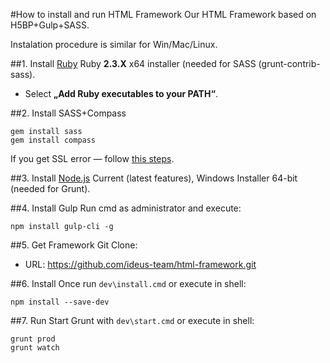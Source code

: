 #How to install and run HTML Framework
Our HTML Framework based on H5BP+Gulp+SASS.

Instalation procedure is similar for Win/Mac/Linux.

##1. Install [Ruby](http://rubyinstaller.org/downloads/)
Ruby __2.3.X__ x64 installer (needed for SASS (grunt-contrib-sass).
 - Select __„Add Ruby executables to your PATH“__.

##2. Install SASS+Compass
```
gem install sass
gem install compass
```
If you get SSL error — follow [this steps](https://gist.github.com/luislavena/f064211759ee0f806c88#manual-solution-to-ssl-issue).

##3. Install [Node.js](https://nodejs.org/en/download/current/)
Current (latest features), Windows Installer 64-bit (needed for Grunt).

##4. Install Gulp
Run cmd as administrator and execute:
```
npm install gulp-cli -g
```

##5. Get Framework
Git Clone:
- URL: https://github.com/ideus-team/html-framework.git

##6. Install
Once run `dev\install.cmd` or execute in shell:
```shell
npm install --save-dev
```

##7. Run
Start Grunt with `dev\start.cmd` or execute in shell:
```shell
grunt prod
grunt watch
```
